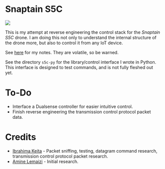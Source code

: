 # Snaptain S5C
![](https://www.edrones.review/wp-content/uploads/2018/10/SNAPTAIN-S5C-1024x664.jpg)

This is my attempt at reverse engineering the control stack for the *Snaptain S5C* drone. I am doing this not only to understand the internal structure of the drone more, but also to control it from any IoT device.

See [here]('Notes.md') for my notes. They are volatile, so be warned.

See the directory `s5c-py` for the library/control interface I wrote in Python. This interface is designed to test commands, and is not fully fleshed out yet.

# To-Do
- Interface a Dualsense controller for easier intuitive control.
- Finish reverse engineering the transmission control protocol packet data.

# Credits
- [Ibrahima Keita](https://github.com/Tensor497) - Packet sniffing, testing, datagram command research, transmission control protocol packet research.
- [Amine Lemaizi](https://lemaizi.com/blog/hacking-a-toy-drone-to-put-artificial-intelligence-on-it-part-i-the-hack/) - Initial research.